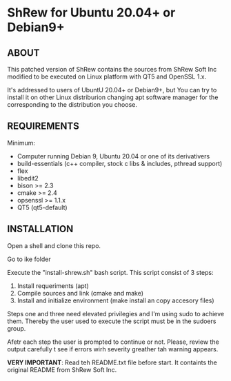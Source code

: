 ShRew for Ubuntu 20.04+ or Debian9+
===================================

ABOUT
-----

This patched version of ShRew contains the sources from ShRew Soft Inc modified to be executed on Linux platform with QT5 and OpenSSL 1.x.

It's addressed to users of UbuntU 20.04+ or Debian9+, but You can try to install it on other Linux distriburion changing apt software manager for the corresponding to the distribution you choose.


REQUIREMENTS
------------

Minimum:

* Computer running Debian 9, Ubuntu 20.04 or one of its derivativers
* build-essentials (c++ compiler, stock c libs & includes, pthread support)
* flex
* libedit2
* bison >= 2.3
* cmake >= 2.4
* opsenssl >= 1.1.x
* QT5 (qt5-default)


INSTALLATION
------------

Open a shell and clone this repo.

Go to ike folder

Execute the "install-shrew.sh" bash script. This script consist of 3 steps:

1. Install requeriments (apt)
2. Compile sources and link (cmake and make)
3. Install and initialize environment (make install an copy accesory files)

Steps one and three need elevated privilegies and I'm using sudo to achieve them. Thereby the user used to execute the script must be in the sudoers group.

Afetr each step the user is prompted to continue or not. Please, review the output carefully t see if errors wirh severity greather tah warning appears.

**VERY IMPORTANT**: 
Read teh README.txt file before start. It containts the original README from ShRew Soft Inc.


